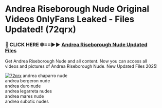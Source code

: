 # Andrea Riseborough Nude Original Videos 0nlyFans Leaked - Files Updated! (72qrx)

<h3>🔴 CLICK HERE 🌐==►► <a href="https://tinyurl.com/5h6xmrr3" rel="nofollow">Andrea Riseborough Nude Updated Files</a></h3>

Get Andrea Riseborough Nude and all content. Now you can access all videos and pictures of Andrea Riseborough Nude. New Updated Files 2025!

[![72qrx](https://i.imgur.com/KVD873Z.gif)](https://tinyurl.com/5h6xmrr3)
andrea chaparro nude<br>
andrea bergeron nude<br>
andrea duro nude<br>
andrea legarreta nudes<br>
andrea mares nude<br>
andrea subotic nudes